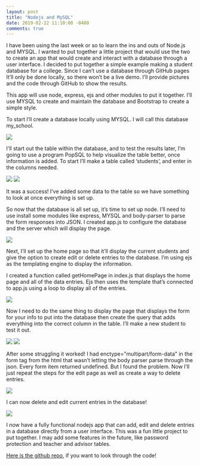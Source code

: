 ```yaml
---
layout: post
title: "Nodejs and MySQL"
date: 2019-02-22 11:10:00 -0400
comments: true
---
```

I have been using the last week or so to learn the ins and outs of Node.js and MYSQL. I wanted to put together a little project that would use the two to create an app that would create and interact with a database through a user interface. I decided to put together a simple example making a student database for a college. Since I can’t use a database through GitHub pages It’ll only be done locally, so there won’t be a live demo. I’ll provide pictures and the code through GitHub to show the results. 



This app will use node, express, ejs and other modules to put it together. I’ll use MYSQL to create and maintain the database and Bootstrap to create a simple style.



To start I’ll create a database locally using MYSQL. I will call this database my_school.

<img src="{{ site.url }}/{% link img/node-mysql-blog/img1.png %}">

I'll start out the table within the database, and to test the results later, I’m going to use a program PopSQL to help visualize the table better, once information is added. To start I’ll make a table called ‘students’, and enter in the columns needed.


<img src="{{ site.url }}/{% link img/node-mysql-blog/img2.png %}">
<img src="{{ site.url }}/{% link img/node-mysql-blog/img3.png %}">

It was a success! I’ve added some data to the table so we have something to look at once everything is set up. 


So now that the database is all set up, it’s time to set up node. I’ll need to use install some modules like express, MYSQL and body-parser to parse the form responses into JSON. I created app.js to configure the database and the server which will display the page. 

<img src="{{ site.url }}/{% link img/node-mysql-blog/img4.png %}">

Next, I’ll set up the home page so that it’ll display the current students and give the option to create edit or delete entries to the database. I’m using ejs as the templating engine to display the information. 


I created a function called getHomePage in index.js that displays the home page and all of the data entries. Ejs then uses the template that’s connected to app.js using a loop to display all of the entries. 

<img src="{{ site.url }}/{% link img/node-mysql-blog/img5.png %}">

Now I need to do the same thing to display the page that displays the form for your info to put into the database then create the query that adds everything into the correct column in the table. I’ll make a new student to test it out.


<img src="{{ site.url }}/{% link img/node-mysql-blog/img6.png %}">
<img src="{{ site.url }}/{% link img/node-mysql-blog/img7.png %}">

After some struggling it worked! I had enctype="multipart/form-data" in the form tag from the html that wasn’t letting the body parser parse through the json. Every form item returned undefined. But I found the problem.
Now I’ll just repeat the steps for the edit page as well as create a way to delete entries.

 <img src="{{ site.url }}/{% link img/node-mysql-blog/img8.png %}">

 I can now delete and edit current entries in the database! 

<img src="{{ site.url }}/{% link img/node-mysql-blog/img9.png %}">

I now have a fully functional nodejs app that can add, edit and delete entries in a database directly from a user interface. This was a fun little project to put together. I may add some features in the future, like password protection and teacher and advisor tables. 

<a href="https://github.com/bt93/node-mysql-demo" target="_blank">Here is the github repo</a>, if you want to look through the code!